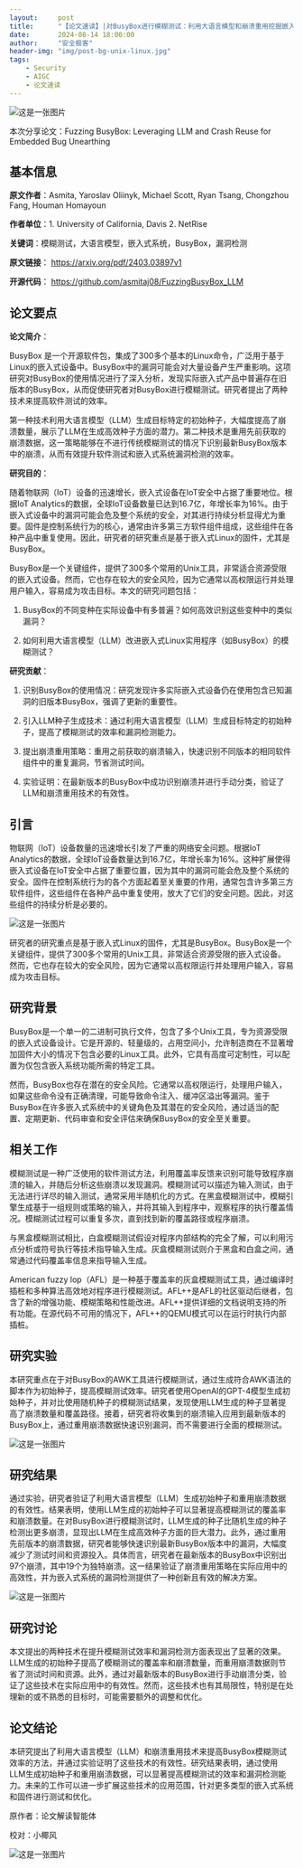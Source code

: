 ```yaml
---
layout:     post
title:      "【论文速读】|对BusyBox进行模糊测试：利用大语言模型和崩溃重用挖掘嵌入式系统中的漏洞"
date:       2024-08-14 18:00:00
author:     "安全极客"
header-img: "img/post-bg-unix-linux.jpg"
tags:
    - Security
    - AIGC
    - 论文速读
---
```



![这是一张图片](https://www.gptsecurity.info/img/in-post/0807/01.jpg)

本次分享论文：Fuzzing BusyBox: Leveraging LLM and Crash Reuse for Embedded Bug Unearthing

## 基本信息

**原文作者**：Asmita, Yaroslav Oliinyk, Michael Scott, Ryan Tsang, Chongzhou Fang, Houman Homayoun

**作者单位**：1. University of California, Davis 2. NetRise

**关键词**：模糊测试，大语言模型，嵌入式系统，BusyBox，漏洞检测

**原文链接**：
https://arxiv.org/pdf/2403.03897v1

**开源代码**：
https://github.com/asmitaj08/FuzzingBusyBox_LLM

## 论文要点

**论文简介**：

BusyBox 是一个开源软件包，集成了300多个基本的Linux命令，广泛用于基于Linux的嵌入式设备中。BusyBox中的漏洞可能会对大量设备产生严重影响。这项研究对BusyBox的使用情况进行了深入分析，发现实际嵌入式产品中普遍存在旧版本的BusyBox，从而促使研究者对BusyBox进行模糊测试。研究者提出了两种技术来提高软件测试的效率。

第一种技术利用大语言模型（LLM）生成目标特定的初始种子，大幅度提高了崩溃数量，展示了LLM在生成高效种子方面的潜力。第二种技术是重用先前获取的崩溃数据，这一策略能够在不进行传统模糊测试的情况下识别最新BusyBox版本中的崩溃，从而有效提升软件测试和嵌入式系统漏洞检测的效率。

**研究目的**：

随着物联网（IoT）设备的迅速增长，嵌入式设备在IoT安全中占据了重要地位。根据IoT Analytics的数据，全球IoT设备数量已达到16.7亿，年增长率为16%。由于嵌入式设备中的漏洞可能会危及整个系统的安全，对其进行持续分析显得尤为重要。固件是控制系统行为的核心，通常由许多第三方软件组件组成，这些组件在各种产品中重复使用。因此，研究者的研究重点是基于嵌入式Linux的固件，尤其是BusyBox。

BusyBox是一个关键组件，提供了300多个常用的Unix工具，非常适合资源受限的嵌入式设备。然而，它也存在较大的安全风险，因为它通常以高权限运行并处理用户输入，容易成为攻击目标。本文的研究问题包括：

1. BusyBox的不同变种在实际设备中有多普遍？如何高效识别这些变种中的类似漏洞？

2. 如何利用大语言模型（LLM）改进嵌入式Linux实用程序（如BusyBox）的模糊测试？

**研究贡献**：

1. 识别BusyBox的使用情况：研究发现许多实际嵌入式设备仍在使用包含已知漏洞的旧版本BusyBox，强调了更新的重要性。

2. 引入LLM种子生成技术：通过利用大语言模型（LLM）生成目标特定的初始种子，提高了模糊测试的效率和漏洞检测能力。

3. 提出崩溃重用策略：重用之前获取的崩溃输入，快速识别不同版本的相同软件组件中的重复漏洞，节省测试时间。

4. 实验证明：在最新版本的BusyBox中成功识别崩溃并进行手动分类，验证了LLM和崩溃重用技术的有效性。

## 引言

物联网（IoT）设备数量的迅速增长引发了严重的网络安全问题。根据IoT Analytics的数据，全球IoT设备数量达到16.7亿，年增长率为16%。这种扩展使得嵌入式设备在IoT安全中占据了重要位置，因为其中的漏洞可能会危及整个系统的安全。固件在控制系统行为的各个方面起着至关重要的作用，通常包含许多第三方软件组件，这些组件在各种产品中重复使用，放大了它们的安全问题。因此，对这些组件的持续分析是必要的。

![这是一张图片](https://www.gptsecurity.info/img/in-post/0814/02.jpg)

研究者的研究重点是基于嵌入式Linux的固件，尤其是BusyBox。BusyBox是一个关键组件，提供了300多个常用的Unix工具，非常适合资源受限的嵌入式设备。然而，它也存在较大的安全风险，因为它通常以高权限运行并处理用户输入，容易成为攻击目标。

## 研究背景

BusyBox是一个单一的二进制可执行文件，包含了多个Unix工具，专为资源受限的嵌入式设备设计。它是开源的、轻量级的，占用空间小，允许制造商在不显著增加固件大小的情况下包含必要的Linux工具。此外，它具有高度可定制性，可以配置为仅包含嵌入系统功能所需的特定工具。

然而，BusyBox也存在潜在的安全风险。它通常以高权限运行，处理用户输入，如果这些命令没有正确清理，可能导致命令注入、缓冲区溢出等漏洞。鉴于BusyBox在许多嵌入式系统中的关键角色及其潜在的安全风险，通过适当的配置、定期更新、代码审查和安全评估来确保BusyBox的安全至关重要。

## 相关工作

模糊测试是一种广泛使用的软件测试方法，利用覆盖率反馈来识别可能导致程序崩溃的输入，并随后分析这些崩溃以发现漏洞。模糊测试可以描述为输入测试，由于无法进行详尽的输入测试，通常采用半随机化的方式。在黑盒模糊测试中，模糊引擎生成基于一组规则或策略的输入，并将其输入到程序中，观察程序的执行覆盖情况。模糊测试过程可以重复多次，直到找到新的覆盖路径或程序崩溃。

与黑盒模糊测试相比，白盒模糊测试假设对程序内部结构的完全了解，可以利用污点分析或符号执行等技术指导输入生成。灰盒模糊测试则介于黑盒和白盒之间，通常通过代码覆盖率信息来指导输入生成。

American fuzzy lop（AFL）是一种基于覆盖率的灰盒模糊测试工具，通过编译时插桩和多种算法高效地对程序进行模糊测试。AFL++是AFL的社区驱动后继者，包含了新的增强功能、模糊策略和性能改进。AFL++提供详细的文档说明支持的所有功能。在源代码不可用的情况下，AFL++的QEMU模式可以在运行时执行内部插桩。

## 研究实验

本研究重点在于对BusyBox的AWK工具进行模糊测试，通过生成符合AWK语法的脚本作为初始种子，提高模糊测试效率。研究者使用OpenAI的GPT-4模型生成初始种子，并对比使用随机种子的模糊测试结果，发现使用LLM生成的种子显著提高了崩溃数量和覆盖路径。接着，研究者将收集到的崩溃输入应用到最新版本的BusyBox上，通过重用崩溃数据快速识别漏洞，而不需要进行全面的模糊测试。

![这是一张图片](https://www.gptsecurity.info/img/in-post/0814/03.jpg)

## 研究结果

通过实验，研究者验证了利用大语言模型（LLM）生成初始种子和重用崩溃数据的有效性。结果表明，使用LLM生成的初始种子可以显著提高模糊测试的覆盖率和崩溃数量。在对BusyBox进行模糊测试时，LLM生成的种子比随机生成的种子检测出更多崩溃，显现出LLM在生成高效种子方面的巨大潜力。此外，通过重用先前版本的崩溃数据，研究者能够快速识别最新BusyBox版本中的漏洞，大幅度减少了测试时间和资源投入。具体而言，研究者在最新版本的BusyBox中识别出97个崩溃，其中19个为独特崩溃。这一结果验证了崩溃重用策略在实际应用中的高效性，并为嵌入式系统的漏洞检测提供了一种创新且有效的解决方案。

![这是一张图片](https://www.gptsecurity.info/img/in-post/0814/04.jpg)

## 研究讨论

本文提出的两种技术在提升模糊测试效率和漏洞检测方面表现出了显著的效果。LLM生成的初始种子提高了模糊测试的覆盖率和崩溃数量，而重用崩溃数据则节省了测试时间和资源。此外，通过对最新版本的BusyBox进行手动崩溃分类，验证了这些技术在实际应用中的有效性。然而，这些技术也有其局限性，特别是在处理新的或不熟悉的目标时，可能需要额外的调整和优化。

## 论文结论

本研究提出了利用大语言模型（LLM）和崩溃重用技术来提高BusyBox模糊测试效率的方法，并通过实验证明了这些技术的有效性。研究结果表明，通过使用LLM生成初始种子和重用崩溃数据，可以显著提高模糊测试的效率和漏洞检测能力。未来的工作可以进一步扩展这些技术的应用范围，针对更多类型的嵌入式系统和固件进行测试和优化。


原作者：论文解读智能体

校对：小椰风

![这是一张图片](https://www.gptsecurity.info/img/in-post/0813/08.webp)







